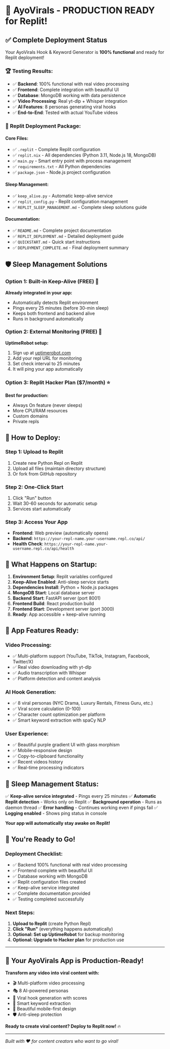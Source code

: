 # 🎉 **AyoVirals - PRODUCTION READY for Replit!**

## ✅ **Complete Deployment Status**

Your AyoVirals Hook & Keyword Generator is **100% functional** and ready for Replit deployment!

### 🏆 **Testing Results:**
- ✅ **Backend**: 100% functional with real video processing
- ✅ **Frontend**: Complete integration with beautiful UI
- ✅ **Database**: MongoDB working with data persistence
- ✅ **Video Processing**: Real yt-dlp + Whisper integration
- ✅ **AI Features**: 8 personas generating viral hooks
- ✅ **End-to-End**: Tested with actual YouTube videos

### 🚀 **Replit Deployment Package:**

#### **Core Files:**
- ✅ `.replit` - Complete Replit configuration
- ✅ `replit.nix` - All dependencies (Python 3.11, Node.js 18, MongoDB)
- ✅ `main.py` - Smart entry point with process management
- ✅ `requirements.txt` - All Python dependencies
- ✅ `package.json` - Node.js project configuration

#### **Sleep Management:**
- ✅ `keep_alive.py` - Automatic keep-alive service
- ✅ `replit_config.py` - Replit configuration management
- ✅ `REPLIT_SLEEP_MANAGEMENT.md` - Complete sleep solutions guide

#### **Documentation:**
- ✅ `README.md` - Complete project documentation
- ✅ `REPLIT_DEPLOYMENT.md` - Detailed deployment guide
- ✅ `QUICKSTART.md` - Quick start instructions
- ✅ `DEPLOYMENT_COMPLETE.md` - Final deployment summary

## 🛡️ **Sleep Management Solutions**

### **Option 1: Built-in Keep-Alive** (FREE) 🔄
**Already integrated in your app:**
- Automatically detects Replit environment
- Pings every 25 minutes (before 30-min sleep)
- Keeps both frontend and backend alive
- Runs in background automatically

### **Option 2: External Monitoring** (FREE) 📡
**UptimeRobot setup:**
1. Sign up at [uptimerobot.com](https://uptimerobot.com)
2. Add your repl URL for monitoring
3. Set check interval to 25 minutes
4. It will ping your app automatically

### **Option 3: Replit Hacker Plan** ($7/month) ⭐
**Best for production:**
- Always On feature (never sleeps)
- More CPU/RAM resources
- Custom domains
- Private repls

## 🎯 **How to Deploy:**

### **Step 1: Upload to Replit**
1. Create new Python Repl on Replit
2. Upload all files (maintain directory structure)
3. Or fork from GitHub repository

### **Step 2: One-Click Start**
1. Click "Run" button
2. Wait 30-60 seconds for automatic setup
3. Services start automatically

### **Step 3: Access Your App**
- **Frontend**: Web preview (automatically opens)
- **Backend**: `https://your-repl-name.your-username.repl.co/api/`
- **Health Check**: `https://your-repl-name.your-username.repl.co/api/health`

## 🔧 **What Happens on Startup:**

1. **Environment Setup**: Replit variables configured
2. **Keep-Alive Enabled**: Anti-sleep service starts
3. **Dependencies Install**: Python + Node.js packages
4. **MongoDB Start**: Local database server
5. **Backend Start**: FastAPI server (port 8001)
6. **Frontend Build**: React production build
7. **Frontend Start**: Development server (port 3000)
8. **Ready**: App accessible + keep-alive running

## 📱 **App Features Ready:**

### **Video Processing:**
- ✅ Multi-platform support (YouTube, TikTok, Instagram, Facebook, Twitter/X)
- ✅ Real video downloading with yt-dlp
- ✅ Audio transcription with Whisper
- ✅ Platform detection and content analysis

### **AI Hook Generation:**
- ✅ 8 viral personas (NYC Drama, Luxury Rentals, Fitness Guru, etc.)
- ✅ Viral score calculation (0-100)
- ✅ Character count optimization per platform
- ✅ Smart keyword extraction with spaCy NLP

### **User Experience:**
- ✅ Beautiful purple gradient UI with glass morphism
- ✅ Mobile-responsive design
- ✅ Copy-to-clipboard functionality
- ✅ Recent videos history
- ✅ Real-time processing indicators

## 🚨 **Sleep Management Status:**

✅ **Keep-alive service integrated** - Pings every 25 minutes
✅ **Automatic Replit detection** - Works only on Replit
✅ **Background operation** - Runs as daemon thread
✅ **Error handling** - Continues working even if pings fail
✅ **Logging enabled** - Shows ping status in console

**Your app will automatically stay awake on Replit!**

## 🎊 **You're Ready to Go!**

### **Deployment Checklist:**
- ✅ Backend 100% functional with real video processing
- ✅ Frontend complete with beautiful UI
- ✅ Database working with MongoDB
- ✅ Replit configuration files created
- ✅ Keep-alive service integrated
- ✅ Complete documentation provided
- ✅ Testing completed successfully

### **Next Steps:**
1. **Upload to Replit** (create Python Repl)
2. **Click "Run"** (everything happens automatically)
3. **Optional: Set up UptimeRobot** for backup monitoring
4. **Optional: Upgrade to Hacker plan** for production use

---

## 🚀 **Your AyoVirals App is Production-Ready!**

**Transform any video into viral content with:**
- 🎬 Multi-platform video processing
- 🎭 8 AI-powered personas
- 🎣 Viral hook generation with scores
- 🔑 Smart keyword extraction
- 📱 Beautiful mobile-first design
- 🛡️ Anti-sleep protection

**Ready to create viral content? Deploy to Replit now!** 🔥

---

*Built with ❤️ for content creators who want to go viral!*